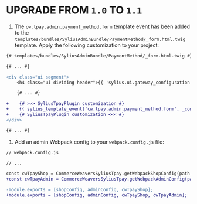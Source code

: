 # UPGRADE FROM `1.0` TO `1.1`

1. The `cw.tpay.admin.payment_method.form` template event has been added to the
   `templates/bundles/SyliusAdminBundle/PaymentMethod/_form.html.twig` template. Apply the following customization to 
   your project:

```diff
{# templates/bundles/SyliusAdminBundle/PaymentMethod/_form.html.twig #}

{# ... #}

<div class="ui segment">
    <h4 class="ui dividing header">{{ 'sylius.ui.gateway_configuration'|trans }}</h4>

    {# ... #}

+    {# >>> SyliusTpayPlugin customization #}
+    {{ sylius_template_event('cw.tpay.admin.payment_method.form', _context) }}
+    {# SyliusTpayPlugin customization <<< #}
</div>

{# ... #}
```

1. Add an admin Webpack config to your `webpack.config.js` file:

```diff
// webpack.config.js

// ...

const cwTpayShop = CommerceWeaversSyliusTpay.getWebpackShopConfig(path.resolve(__dirname));
+const cwTpayAdmin = CommerceWeaversSyliusTpay.getWebpackAdminConfig(path.resolve(__dirname));

-module.exports = [shopConfig, adminConfig, cwTpayShop];
+module.exports = [shopConfig, adminConfig, cwTpayShop, cwTpayAdmin];
```
